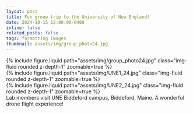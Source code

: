 ```yaml
---
layout: post
title: Fun group trip to the University of New England!
date: 2024-10-15 12:00:00-0400
inline: false
related_posts: false
tags: formatting images
thumbnail: assets/img/group_photo24.jpg
---
```


<div class="row mt-3">
    <div class="col-sm mt-3 mt-md-0">
        {% include figure.liquid path="assets/img/group_photo24.jpg" class="img-fluid rounded z-depth-1" zoomable=true %}
    </div>
<div class="row mt-3">
    <div class="col-sm mt-3 mt-md-0">
        {% include figure.liquid path="assets/img/UNE1_24.jpg" class="img-fluid rounded z-depth-1" zoomable=true %}
    </div>
<div class="row mt-3">
    <div class="col-sm mt-3 mt-md-0">
        {% include figure.liquid path="assets/img/UNE2_24.jpg" class="img-fluid rounded z-depth-1" zoomable=true %}
    </div>
<div class="caption">
    Lab members visit UNE Biddeford campus, Biddeford, Maine. A wonderful drone flight experience!
</div>




